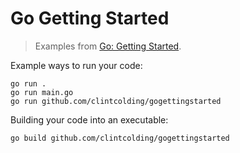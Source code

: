 # Go Getting Started

> Examples from [Go: Getting Started](https://app.pluralsight.com/library/courses/getting-started-with-go/table-of-contents).

Example ways to run your code:

```
go run .
go run main.go
go run github.com/clintcolding/gogettingstarted
```

Building your code into an executable:

```
go build github.com/clintcolding/gogettingstarted
```